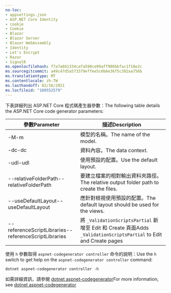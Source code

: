 ```yaml
---
no-loc:
- appsettings.json
- ASP.NET Core Identity
- cookie
- Cookie
- Blazor
- Blazor Server
- Blazor WebAssembly
- Identity
- Let's Encrypt
- Razor
- SignalR
ms.openlocfilehash: f7a7a661334cafa590ce99aff906bbfac1f18e2c
ms.sourcegitcommit: a49c47d5a573379effee5c6b6e36f5c302aa756b
ms.translationtype: MT
ms.contentlocale: zh-TW
ms.lasthandoff: 02/16/2021
ms.locfileid: "100552579"
---
```

<span data-ttu-id="00816-101">下表詳細列出 ASP.NET Core 程式碼產生器參數：</span><span class="sxs-lookup"><span data-stu-id="00816-101">The following table details the ASP.NET Core code generator parameters:</span></span>

| <span data-ttu-id="00816-102">參數</span><span class="sxs-lookup"><span data-stu-id="00816-102">Parameter</span></span>               | <span data-ttu-id="00816-103">描述</span><span class="sxs-lookup"><span data-stu-id="00816-103">Description</span></span>|
| ----------------- | ------------ |
| <span data-ttu-id="00816-104">-M</span><span class="sxs-lookup"><span data-stu-id="00816-104">-m</span></span>  | <span data-ttu-id="00816-105">模型的名稱。</span><span class="sxs-lookup"><span data-stu-id="00816-105">The name of the model.</span></span> |
| <span data-ttu-id="00816-106">-dc</span><span class="sxs-lookup"><span data-stu-id="00816-106">-dc</span></span>  | <span data-ttu-id="00816-107">資料內容。</span><span class="sxs-lookup"><span data-stu-id="00816-107">The data context.</span></span> |
| <span data-ttu-id="00816-108">-udl</span><span class="sxs-lookup"><span data-stu-id="00816-108">-udl</span></span> | <span data-ttu-id="00816-109">使用預設的配置。</span><span class="sxs-lookup"><span data-stu-id="00816-109">Use the default layout.</span></span> |
| <span data-ttu-id="00816-110">--relativeFolderPath</span><span class="sxs-lookup"><span data-stu-id="00816-110">--relativeFolderPath</span></span> | <span data-ttu-id="00816-111">要建立檔案的相對輸出資料夾路徑。</span><span class="sxs-lookup"><span data-stu-id="00816-111">The relative output folder path to create the files.</span></span> |
| <span data-ttu-id="00816-112">--useDefaultLayout</span><span class="sxs-lookup"><span data-stu-id="00816-112">--useDefaultLayout</span></span> | <span data-ttu-id="00816-113">應針對檢視使用預設的配置。</span><span class="sxs-lookup"><span data-stu-id="00816-113">The default layout should be used for the views.</span></span> |
| <span data-ttu-id="00816-114">--referenceScriptLibraries</span><span class="sxs-lookup"><span data-stu-id="00816-114">--referenceScriptLibraries</span></span> | <span data-ttu-id="00816-115">將 `_ValidationScriptsPartial` 新增至 Edit 和 Create 頁面</span><span class="sxs-lookup"><span data-stu-id="00816-115">Adds `_ValidationScriptsPartial` to Edit and Create pages</span></span> |

<span data-ttu-id="00816-116">使用 `h` 參數取得 `aspnet-codegenerator controller` 命令的說明：</span><span class="sxs-lookup"><span data-stu-id="00816-116">Use the `h` switch to get help on the `aspnet-codegenerator controller` command:</span></span>

```dotnetcli
dotnet aspnet-codegenerator controller -h
```

<span data-ttu-id="00816-117">如需詳細資訊，請參閱 [dotnet aspnet-codegenerator](xref:fundamentals/tools/dotnet-aspnet-codegenerator)</span><span class="sxs-lookup"><span data-stu-id="00816-117">For more information, see [dotnet aspnet-codegenerator](xref:fundamentals/tools/dotnet-aspnet-codegenerator)</span></span>

